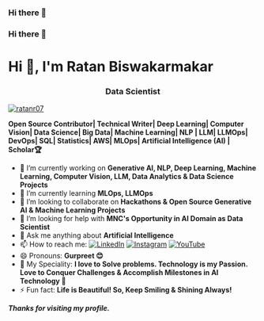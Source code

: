 ### Hi there 👋

### Hi there 👋

<h1 align="left">Hi 👋, I'm Ratan Biswakarmakar</h1>
<h3 align="center">Data Scientist </h3>
<p align="left"> <a href="https://github.com/ryo-ma/github-profile-trophy"><img src="https://github-profile-trophy.vercel.app/?username=ratanr07" alt="ratanr07" /></a> </p>

**Open Source Contributor| Technical Writer| Deep Learning| Computer Vision| Data Science| Big Data| Machine Learning| NLP | LLM| LLMOps| DevOps| SQL| Statistics| AWS| MLOps| Artificial Intelligence (AI) | Scholar🏆**

- 🔭 I’m currently working on **Generative AI, NLP, Deep Learning, Machine Learning, Computer Vision, LLM, Data Analytics & Data Science Projects**                       
- 🌱 I’m currently learning **MLOps, LLMOps**
- 👯 I’m looking to collaborate on **Hackathons & Open Source Generative AI & Machine Learning Projects**
- 🤔 I’m looking for help with **MNC's Opportunity in AI Domain as Data Scientist**
- 💬 Ask me anything about **Artificial Intelligence**
- 📫 How to reach me: [![LinkedIn](https://img.shields.io/badge/LinkedIn-%230077B5.svg?logo=linkedin&logoColor=white)](https://www.linkedin.com/in/ratan-biswakarmakar-7ab97317a/)  [![Instagram](https://img.shields.io/badge/Instagram-%23E4405F.svg?logo=Instagram&logoColor=white)](https://www.instagram.com/biswakarmakarratan?igsh=Y3I0anl3eXJrcndw) [![YouTube](https://img.shields.io/badge/YouTube-%23FF0000.svg?logo=YouTube&logoColor=white)](https://www.youtube.com/channel/UCcNtWQwGOGwUEXmlqZ3sFNg) 
- 😄 Pronouns: **Gurpreet 😊**
- 🎯 My Speciality: **I love to Solve problems. Technology is my Passion. Love to Conquer Challenges & Accomplish Milestones in AI Technology 💪**
- ⚡ Fun fact: **Life is Beautiful! So, Keep Smiling & Shining Always!**


***Thanks for visiting my profile.***
